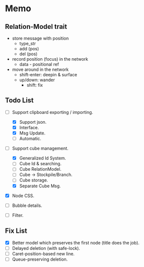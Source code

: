 # Memo

## Relation-Model trait
- store message with position
  - type_str
  - add (pos)
  - del (pos)
- record position (focus) in the network
  - data - positional ref
- move around in the network
  - shift-enter: deepin & surface
  - up/down: wander
    - shift: fix

## Todo List
- [ ] Support clipboard exporting / importing.
  - [x] Support json.
  - [x] Interface.
  - [x] Msg Update.
  - [ ] Automatic.
- [ ] Support cube management.
  - [x] Generalized Id System.
  - [ ] Cube Id & searching.
  - [ ] Cube RelationModel.
  - [ ] Cube -> Stockpile/Branch.
  - [ ] Cube storage.
  - [x] Separate Cube Msg.
- [x] Node CSS.
- [ ] Bubble details.
- [ ] Filter.


## Fix List
- [x] Better model which preserves the first node (title does the job).
- [ ] Delayed deletion (with safe-lock).
- [ ] Caret-position-based new line.
- [ ] Queue-preserving deletion.
